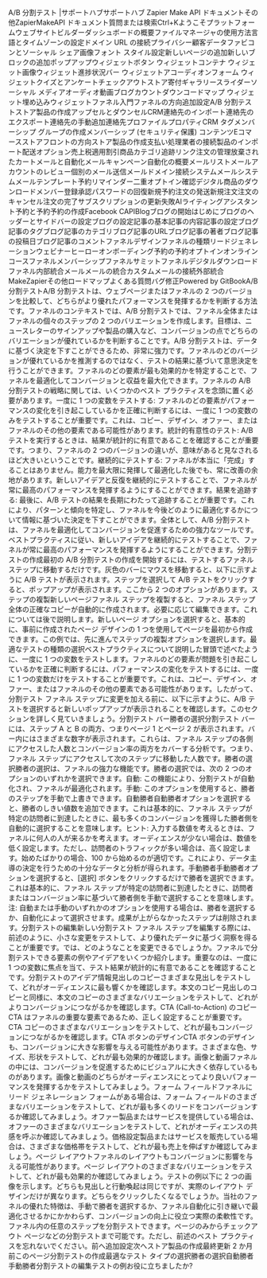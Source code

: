 A/B 分割テスト |サポートハブサポートハブ Zapier Make API ドキュメントその他ZapierMakeAPI ドキュメント質問または検索Ctrl+Kようこそプラットフォームウェブサイトビルダーダッシュボードの概要ファイルマネージャの使用方法言語とタイムゾーンの設定ドメイン URL の接続プライバシー顧客データファビコンとソーシャル シェア画像フォント スタイル設定新しいページの追加新しいブロックの追加ポップアップウィジェットボタン ウィジェットコンテナ ウィジェット画像ウィジェット進捗状況バー ウィジェットアコーディオンフォーム ウィジェットクイズとアンケートチェックアウトストア寄付ギャラリースライダーソーシャル メディアオーディオ動画ブログカウントダウンコードマップ ウィジェット埋め込みウィジェットファネル入門ファネルの方向追加設定A/B 分割テストストア製品の作成アップセルとダウンセルCRM連絡先のインポート連絡先のエクスポート連絡先の手動追加連絡先プロファイルプロパティCRM タグメンバーシップ グループの作成メンバーシップ (セキュリティ保護) コンテンツEコマースストアフロントの方向ストア製品の作成支払い処理業者の接続製品のインポート配送オプション売上税適用割引商品カテゴリ追跡リンク注文の管理放棄されたカートメールと自動化メールキャンペーン自動化の概要メールリストメールアカウントのレビュー個別のメール送信メールドメイン接続システムメールシステムメールテンプレート予約リマインダー二重オプトイン確認デジタル商品のダウンロードメンバー登録承認パスワードの回復新規予約注文の発送新規注文注文のキャンセル注文の完了サブスクリプションの更新失敗AIライティングアシスタント予約と予約予約の作成Facebook CAPIBlogブログの開始はじめにブログのヘッダーとサイドバーの設定ブログの設定記事の基本記事の内容記事の設定ブログ記事のタグブログ記事のカテゴリブログ記事のURLブログ記事の著者ブログ記事の投稿日ブログ記事のコメントファネルデザインファネルの種類リードジェネレーションウェビナーヒーローオンボーディング予約の予約オプトインオンラインコースファネルメンバーシップファネルサミットファネルデジタルダウンロードファネル内部統合メールメールの統合カスタムメールの接続外部統合MakeZapierその他ロードマップよくある質問バグ修正Powered by GitBookA/B 分割テストA/B 分割テストは、ウェブページまたはファネルの 2 つのバージョンを比較して、どちらがより優れたパフォーマンスを発揮するかを判断する方法です。ファネルのコンテキストでは、A/B 分割テストでは、ファネル全体またはファネルの個々のステップの 2 つのバリエーションを作成します。目標は、ニュースレターのサインアップや製品の購入など、コンバージョンの点でどちらのバリエーションが優れているかを判断することです。A/B 分割テストは、データに基づく決定を下すことができるため、非常に強力です。ファネルのどのバージョンが優れているかを推測するのではなく、テストの結果に基づいて意思決定を行うことができます。ファネルのどの要素が最も効果的かを特定することで、ファネルを最適化してコンバージョンと収益を最大化できます。ファネルの A/B 分割テストの戦略に関しては、いくつかのベスト プラクティスを念頭に置く必要があります。一度に 1 つの変数をテストする: ファネルのどの要素がパフォーマンスの変化を引き起こしているかを正確に判断するには、一度に 1 つの変数のみをテストすることが重要です。これは、コピー、デザイン、オファー、またはファネルのその他の要素である可能性があります。統計的有意性のテスト: A/B テストを実行するときは、結果が統計的に有意であることを確認することが重要です。つまり、ファネルの 2 つのバージョンの違いが、意味があると見なされるほど大きいということです。継続的にテストする: ファネルが本当に「完成」することはありません。能力を最大限に発揮して最適化した後でも、常に改善の余地があります。新しいアイデアと反復を継続的にテストすることで、ファネルが常に最高のパフォーマンスを発揮するようにすることができます。結果を追跡する: 最後に、A/B テストの結果を長期にわたって追跡することが重要です。これにより、パターンと傾向を特定し、ファネルを今後どのように最適化するかについて情報に基づいた決定を下すことができます。全体として、A/B 分割テストは、ファネルを最適化してコンバージョンを促進するための強力なツールです。ベストプラクティスに従い、新しいアイデアを継続的にテストすることで、ファネルが常に最高のパフォーマンスを発揮するようにすることができます。分割テストの作成最初の A/B 分割テストの作成を開始するには、テストするファネル ステップに移動するだけです。灰色のバーにマウスを移動すると、以下に示すように A/B テストが表示されます。ステップを選択して A/B テストをクリックすると、ポップアップが表示されます。ここから 2 つのオプションがあります。ステップの複製新しいページファネル ステップを複製すると、ファネル ステップ全体の正確なコピーが自動的に作成されます。必要に応じて編集できます。これについては後で説明します。新しいページ オプションを選択すると、基本的に、事前に作成されたページ デザインの 1 つを使用してページを最初から作成できます。この例では、先に進んでステップの複製オプションを選択します。最適なテストの種類の選択ベストプラクティスについて説明した冒頭で述べたように、一度に 1 つの変数をテストします。ファネルのどの要素が問題を引き起こしているかを正確に判断するには、パフォーマンスの変化をテストするには、一度に 1 つの変数だけをテストすることが重要です。これは、コピー、デザイン、オファー、またはファネルのその他の要素である可能性があります。したがって、分割テスト ファネル ステップに変更を加える前に、以下に示すように、A/B テストを選択すると新しいポップアップが表示されることを確認します。このセクションを詳しく見ていきましょう。分割テスト バー勝者の選択分割テスト バーには、ステップ A と B の両方、つまりページ 1 とページ 2 が表示されます。バー内にはさまざまな数字が表示されます。これらは、ファネル ステップの各側にアクセスした人数とコンバージョン率の両方をカバーする分析です。つまり、ファネル ステップにアクセスして次のステップに移動した人数です。勝者の選択勝者の選択は、ファネルの強力な機能です。勝者の選択では、次の 2 つのオプションのいずれかを選択できます。自動: この機能により、分割テストが自動化され、ファネルが最適化されます。手動: このオプションを使用すると、勝者のステップを手動で上書きできます。自動勝者自動勝者オプションを選択すると、勝者のしきい値数を追加できます。これは基本的に、ファネル ステップが特定の訪問者に到達したときに、最も多くのコンバージョンを獲得した勝者側を自動的に選択することを意味します。ヒント: 入力する数値を考えるときは、ファネルに何人の人が来るかを考えます。オーディエンスが少ない場合は、数値を低く設定します。ただし、訪問者のトラフィックが多い場合は、高く設定します。始めたばかりの場合、100 から始めるのが適切です。これにより、データ主導の決定を行うための十分なデータと分析が得られます。手動勝者手動勝者オプションを選択すると、[選択] ボタンをクリックするだけで勝者を選択できます。これは基本的に、ファネル ステップが特定の訪問者に到達したときに、訪問者またはコンバージョン率に基づいて勝者側を手動で選択することを意味します。注: 自動または手動のいずれかのオプションを使用する場合は、勝者を選択するか、自動化によって選択させます。成果が上がらなかったステップは削除されます。分割テストの編集新しい分割テスト ファネル ステップを編集する際には、前述のように、小さな変更をテストして、より優れたデータに基づく洞察を得ることが重要です。では、どのようなことを変更できるでしょうか。ファネルで分割テストできる要素の例やアイデアをいくつか紹介します。重要なのは、一度に 1 つの変数に焦点を当て、テスト結果が統計的に有意であることを確認することです。分割テストのアイデア情報見出しのコピーさまざまな見出しをテストして、どれがオーディエンスに最も響くかを確認します。本文のコピー見出しのコピーと同様に、本文のコピーのさまざまなバリエーションをテストして、どれがよりコンバージョンにつながるかを確認します。CTA (Call-to-Action) のコピーCTA はファネルの重要な要素であるため、正しく設定することが重要です。CTA コピーのさまざまなバリエーションをテストして、どれが最もコンバージョンにつながるかを確認します。CTA ボタンのデザインCTA ボタンのデザインも、コンバージョンに大きな影響を与える可能性があります。さまざまな色、サイズ、形状をテストして、どれが最も効果的か確認します。画像と動画ファネルの中には、コンバージョンを促進するためにビジュアルに大きく依存しているものがあります。画像と動画のどちらがオーディエンスにとってより良いパフォーマンスを発揮するかをテストしてみましょう。フォーム フィールドファネルにリード ジェネレーション フォームがある場合は、フォーム フィールドのさまざまなバリエーションをテストして、どれが最も多くのリードをコンバージョンするか確認してみましょう。オファー製品またはサービスを提供している場合は、オファーのさまざまなバリエーションをテストして、どれがオーディエンスの共感を呼ぶか確認してみましょう。価格設定製品またはサービスを販売している場合は、さまざまな価格帯をテストして、どれが最も売上を伸ばすか確認してみましょう。ページ レイアウトファネルのレイアウトもコンバージョンに影響を与える可能性があります。ページ レイアウトのさまざまなバリエーションをテストして、どれが最も効果的か確認してみましょう。テストの例以​​下に 2 つの画像を示します。どちらも見出しと行動喚起は同じですが、実際のレイアウト デザインだけが異なります。どちらをクリックしたくなるでしょうか。当社のファネルの優れた特徴は、手動で勝者を選択するか、ファネル自動化に引き継いで最適化させるかにかかわらず、コンバージョンの向上に役立つ実際の柔軟性です。ファネル内の任意のステップを分割テストできます。ページのみからチェックアウト ページなどの分割テストまで可能です。ただし、前述のベスト プラクティスを忘れないでください。前へ追加設定次へストア製品の作成最終更新 2 か月前このページ分割テストの作成最適なテスト タイプの選択勝者の選択自動勝者手動勝者分割テストの編集テストの例お役に立ちましたか?